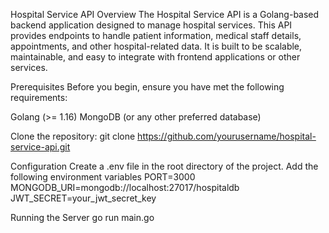 Hospital Service API
Overview
The Hospital Service API is a Golang-based backend application designed to manage hospital services. This API provides endpoints to handle patient information, medical staff details, appointments, and other hospital-related data. It is built to be scalable, maintainable, and easy to integrate with frontend applications or other services.

Prerequisites
Before you begin, ensure you have met the following requirements:

Golang (>= 1.16)
MongoDB (or any other preferred database)

Clone the repository:
git clone https://github.com/yourusername/hospital-service-api.git

Configuration
Create a .env file in the root directory of the project.
Add the following environment variables
PORT=3000
MONGODB_URI=mongodb://localhost:27017/hospitaldb
JWT_SECRET=your_jwt_secret_key

Running the Server
go run main.go
